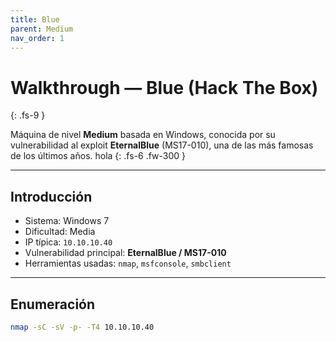 ```yaml
---
title: Blue
parent: Medium
nav_order: 1
---
```


# Walkthrough — Blue (Hack The Box)
{: .fs-9 }

Máquina de nivel **Medium** basada en Windows, conocida por su vulnerabilidad al exploit **EternalBlue** (MS17-010), una de las más famosas de los últimos años. hola
{: .fs-6 .fw-300 }

---

## Introducción

- Sistema: Windows 7
- Dificultad: Media
- IP típica: `10.10.10.40`
- Vulnerabilidad principal: **EternalBlue / MS17-010**
- Herramientas usadas: `nmap`, `msfconsole`, `smbclient`

---

## Enumeración

```bash
nmap -sC -sV -p- -T4 10.10.10.40
